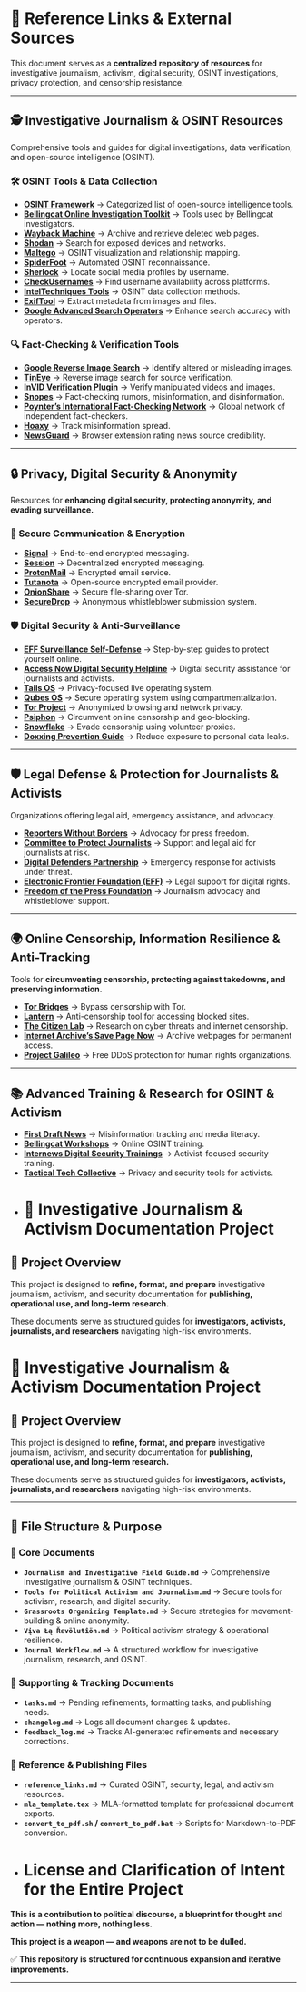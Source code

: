 # 📌 Reference Links & External Sources  

This document serves as a **centralized repository of resources** for investigative journalism, activism, digital security, OSINT investigations, privacy protection, and censorship resistance.  

---
## **🕵️ Investigative Journalism & OSINT Resources**  
Comprehensive tools and guides for digital investigations, data verification, and open-source intelligence (OSINT).  

### **🛠 OSINT Tools & Data Collection**  
- **[OSINT Framework](https://osintframework.com/)** → Categorized list of open-source intelligence tools.  
- **[Bellingcat Online Investigation Toolkit](https://www.bellingcat.com/resources/how-tos/2019/05/03/bellingcats-online-investigation-toolkit-2019/)** → Tools used by Bellingcat investigators.  
- **[Wayback Machine](https://web.archive.org/)** → Archive and retrieve deleted web pages.  
- **[Shodan](https://www.shodan.io/)** → Search for exposed devices and networks.  
- **[Maltego](https://www.maltego.com/)** → OSINT visualization and relationship mapping.  
- **[SpiderFoot](https://www.spiderfoot.net/)** → Automated OSINT reconnaissance.  
- **[Sherlock](https://github.com/sherlock-project/sherlock)** → Locate social media profiles by username.  
- **[CheckUsernames](https://checkusernames.com/)** → Find username availability across platforms.  
- **[IntelTechniques Tools](https://inteltechniques.com/menu.html)** → OSINT data collection methods.  
- **[ExifTool](https://exiftool.org/)** → Extract metadata from images and files.  
- **[Google Advanced Search Operators](https://ahrefs.com/blog/google-advanced-search-operators/)** → Enhance search accuracy with operators.  

### **🔍 Fact-Checking & Verification Tools**  
- **[Google Reverse Image Search](https://images.google.com/)** → Identify altered or misleading images.  
- **[TinEye](https://www.tineye.com/)** → Reverse image search for source verification.  
- **[InVID Verification Plugin](https://www.invid-project.eu/)** → Verify manipulated videos and images.  
- **[Snopes](https://www.snopes.com/)** → Fact-checking rumors, misinformation, and disinformation.  
- **[Poynter’s International Fact-Checking Network](https://www.poynter.org/ifcn/)** → Global network of independent fact-checkers.  
- **[Hoaxy](https://hoaxy.iuni.iu.edu/)** → Track misinformation spread.  
- **[NewsGuard](https://www.newsguardtech.com/)** → Browser extension rating news source credibility.  

---
## **🔒 Privacy, Digital Security & Anonymity**  
Resources for **enhancing digital security, protecting anonymity, and evading surveillance.**  

### **🔑 Secure Communication & Encryption**  
- **[Signal](https://signal.org/)** → End-to-end encrypted messaging.  
- **[Session](https://getsession.org/)** → Decentralized encrypted messaging.  
- **[ProtonMail](https://proton.me/)** → Encrypted email service.  
- **[Tutanota](https://tutanota.com/)** → Open-source encrypted email provider.  
- **[OnionShare](https://onionshare.org/)** → Secure file-sharing over Tor.  
- **[SecureDrop](https://securedrop.org/)** → Anonymous whistleblower submission system.  

### **🛡️ Digital Security & Anti-Surveillance**  
- **[EFF Surveillance Self-Defense](https://ssd.eff.org/)** → Step-by-step guides to protect yourself online.  
- **[Access Now Digital Security Helpline](https://www.accessnow.org/help/)** → Digital security assistance for journalists and activists.  
- **[Tails OS](https://tails.boum.org/)** → Privacy-focused live operating system.  
- **[Qubes OS](https://www.qubes-os.org/)** → Secure operating system using compartmentalization.  
- **[Tor Project](https://www.torproject.org/)** → Anonymized browsing and network privacy.  
- **[Psiphon](https://psiphon.ca/)** → Circumvent online censorship and geo-blocking.  
- **[Snowflake](https://snowflake.torproject.org/)** → Evade censorship using volunteer proxies.  
- **[Doxxing Prevention Guide](https://ssd.eff.org/en/module/what-doxing-and-how-do-you-minimize-risk)** → Reduce exposure to personal data leaks.  

---
## **🛡️ Legal Defense & Protection for Journalists & Activists**  
Organizations offering legal aid, emergency assistance, and advocacy.  

- **[Reporters Without Borders](https://rsf.org/)** → Advocacy for press freedom.  
- **[Committee to Protect Journalists](https://cpj.org/)** → Support and legal aid for journalists at risk.  
- **[Digital Defenders Partnership](https://www.digitaldefenders.org/)** → Emergency response for activists under threat.  
- **[Electronic Frontier Foundation (EFF)](https://www.eff.org/)** → Legal support for digital rights.  
- **[Freedom of the Press Foundation](https://freedom.press/)** → Journalism advocacy and whistleblower support.  

---
## **🌍 Online Censorship, Information Resilience & Anti-Tracking**  
Tools for **circumventing censorship, protecting against takedowns, and preserving information.**  

- **[Tor Bridges](https://bridges.torproject.org/)** → Bypass censorship with Tor.  
- **[Lantern](https://getlantern.org/)** → Anti-censorship tool for accessing blocked sites.  
- **[The Citizen Lab](https://citizenlab.ca/)** → Research on cyber threats and internet censorship.  
- **[Internet Archive’s Save Page Now](https://web.archive.org/save)** → Archive webpages for permanent access.  
- **[Project Galileo](https://www.cloudflare.com/galileo/)** → Free DDoS protection for human rights organizations.  

---
## **📚 Advanced Training & Research for OSINT & Activism**  
- **[First Draft News](https://firstdraftnews.org/)** → Misinformation tracking and media literacy.  
- **[Bellingcat Workshops](https://www.bellingcat.com/resources/2021/11/22/join-our-bellingcat-online-investigations-skills-course/)** → Online OSINT training.  
- **[Internews Digital Security Trainings](https://internews.org/areas-of-expertise/digital-security/)** → Activist-focused security training.  
- **[Tactical Tech Collective](https://tacticaltech.org/)** → Privacy and security tools for activists.  
- # 📝 Investigative Journalism & Activism Documentation Project

## **📖 Project Overview**
This project is designed to **refine, format, and prepare** investigative journalism, activism, and security documentation for **publishing, operational use, and long-term research.**  

These documents serve as structured guides for **investigators, activists, journalists, and researchers** navigating high-risk environments.  
# 📝 Investigative Journalism & Activism Documentation Project

## **📖 Project Overview**
This project is designed to **refine, format, and prepare** investigative journalism, activism, and security documentation for **publishing, operational use, and long-term research.**  

These documents serve as structured guides for **investigators, activists, journalists, and researchers** navigating high-risk environments.  

---

## **📂 File Structure & Purpose**
### **📌 Core Documents**
- **`Journalism and Investigative Field Guide.md`** → Comprehensive investigative journalism & OSINT techniques.  
- **`Tools for Political Activism and Journalism.md`** → Secure tools for activism, research, and digital security.  
- **`Grassroots Organizing Template.md`** → Secure strategies for movement-building & online anonymity.  
- **`Vįva Łą Řɛvölutîön.md`** → Political activism strategy & operational resilience.  
- **`Journal Workflow.md`** → A structured workflow for investigative journalism, research, and OSINT.  

### **📌 Supporting & Tracking Documents**
- **`tasks.md`** → Pending refinements, formatting tasks, and publishing needs.  
- **`changelog.md`** → Logs all document changes & updates.  
- **`feedback_log.md`** → Tracks AI-generated refinements and necessary corrections.  

### **📌 Reference & Publishing Files**
- **`reference_links.md`** → Curated OSINT, security, legal, and activism resources.  
- **`mla_template.tex`** → MLA-formatted template for professional document exports.  
- **`convert_to_pdf.sh` / `convert_to_pdf.bat`** → Scripts for Markdown-to-PDF conversion.  
- # License and Clarification of Intent for the Entire Project

**This is a contribution to political discourse, a blueprint for thought and action — nothing more, nothing less.**

**This project is a weapon — and weapons are not to be dulled.**


✅ **This repository is structured for continuous expansion and iterative improvements.**  

---

